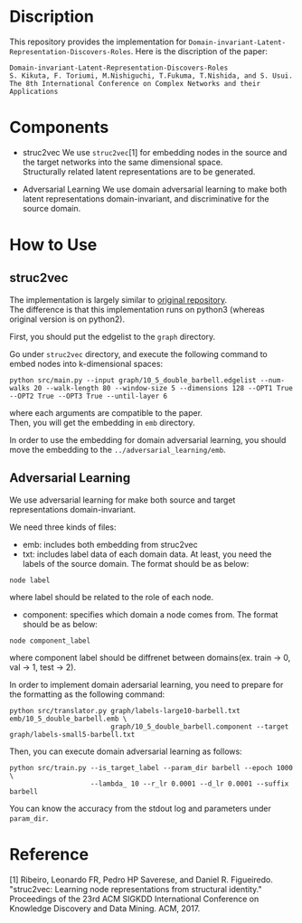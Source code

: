 # Discription
This repository provides the implementation for `Domain-invariant-Latent-Representation-Discovers-Roles`.
Here is the discription of the paper:

```
Domain-invariant-Latent-Representation-Discovers-Roles
S. Kikuta, F. Toriumi, M.Nishiguchi, T.Fukuma, T.Nishida, and S. Usui.
The 8th International Conference on Complex Networks and their Applications
```

# Components
- struc2vec
We use `struc2vec`[1] for embedding nodes in the source and the target networks into the same dimensional space.   
Structurally related latent representations are to be generated.   

- Adversarial Learning
We use domain adversarial learning to make both latent representations domain-invariant, and discriminative for the source domain.

# How to Use
## struc2vec
The implementation is largely similar to [original repository](https://github.com/leoribeiro/struc2vec).    
The difference is that this implementation runs on python3 (whereas original version is on python2).

First, you should put the edgelist to the `graph` directory.

Go under `struc2vec` directory, and execute the following command to embed nodes into k-dimensional spaces:

```
python src/main.py --input graph/10_5_double_barbell.edgelist --num-walks 20 --walk-length 80 --window-size 5 --dimensions 128 --OPT1 True --OPT2 True --OPT3 True --until-layer 6
```

where each arguments are compatible to the paper.   
Then, you will get the embedding in `emb` directory. 

In order to use the embedding for domain adversarial learning, you should move the embedding to the `../adversarial_learning/emb`.

## Adversarial Learning
We use adversarial learning for make both source and target representations domain-invariant.   

We need three kinds of files:
- emb: includes both embedding from struc2vec
- txt: includes label data of each domain data. At least, you need the labels of the source domain.
The format should be as below:
```
node label
```
where label should be related to the role of each node.
- component: specifies which domain a node comes from.
The format should be as below:
```
node component_label
```
where component label should be diffrenet between domains(ex. train -> 0, val -> 1, test -> 2).

In order to implement domain adersarial learning, you need to prepare for the formatting as the following command:

```
python src/translator.py graph/labels-large10-barbell.txt emb/10_5_double_barbell.emb \
                         graph/10_5_double_barbell.component --target graph/labels-small5-barbell.txt 
```

Then, you can execute domain adversarial learning as follows:

```
python src/train.py --is_target_label --param_dir barbell --epoch 1000 \
                    --lambda_ 10 --r_lr 0.0001 --d_lr 0.0001 --suffix barbell
```

You can know the accuracy from the stdout log and parameters under `param_dir`.

# Reference
[1] Ribeiro, Leonardo FR, Pedro HP Saverese, and Daniel R. Figueiredo. "struc2vec: Learning node representations from structural identity." Proceedings of the 23rd ACM SIGKDD International Conference on Knowledge Discovery and Data Mining. ACM, 2017.
